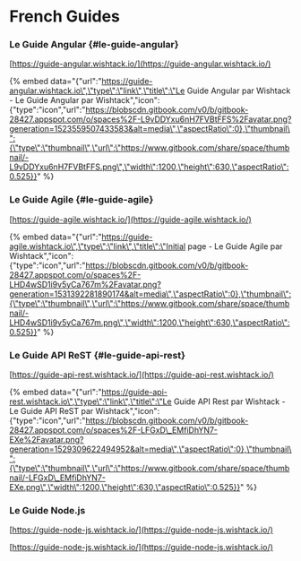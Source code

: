 # French Guides

###  Le Guide Angular {#le-guide-angular}

[https://guide-angular.wishtack.io/](https://guide-angular.wishtack.io/)

{% embed data="{\"url\":\"https://guide-angular.wishtack.io\",\"type\":\"link\",\"title\":\"Le Guide Angular par Wishtack - Le Guide Angular par Wishtack\",\"icon\":{\"type\":\"icon\",\"url\":\"https://blobscdn.gitbook.com/v0/b/gitbook-28427.appspot.com/o/spaces%2F-L9vDDYxu6nH7FVBtFFS%2Favatar.png?generation=1523559507433583&alt=media\",\"aspectRatio\":0},\"thumbnail\":{\"type\":\"thumbnail\",\"url\":\"https://www.gitbook.com/share/space/thumbnail/-L9vDDYxu6nH7FVBtFFS.png\",\"width\":1200,\"height\":630,\"aspectRatio\":0.525}}" %}

###  Le Guide Agile {#le-guide-agile}

[https://guide-agile.wishtack.io/](https://guide-agile.wishtack.io/)

{% embed data="{\"url\":\"https://guide-agile.wishtack.io\",\"type\":\"link\",\"title\":\"Initial page - Le Guide Agile par Wishtack\",\"icon\":{\"type\":\"icon\",\"url\":\"https://blobscdn.gitbook.com/v0/b/gitbook-28427.appspot.com/o/spaces%2F-LHD4wSD1i9v5yCa767m%2Favatar.png?generation=1531392281890174&alt=media\",\"aspectRatio\":0},\"thumbnail\":{\"type\":\"thumbnail\",\"url\":\"https://www.gitbook.com/share/space/thumbnail/-LHD4wSD1i9v5yCa767m.png\",\"width\":1200,\"height\":630,\"aspectRatio\":0.525}}" %}

### Le Guide API ReST {#le-guide-api-rest}

[https://guide-api-rest.wishtack.io/](https://guide-api-rest.wishtack.io/)

{% embed data="{\"url\":\"https://guide-api-rest.wishtack.io\",\"type\":\"link\",\"title\":\"Le Guide API Rest par Wishtack - Le Guide API ReST par Wishtack\",\"icon\":{\"type\":\"icon\",\"url\":\"https://blobscdn.gitbook.com/v0/b/gitbook-28427.appspot.com/o/spaces%2F-LFGxD\_EMfiDhYN7-EXe%2Favatar.png?generation=1529309622494952&alt=media\",\"aspectRatio\":0},\"thumbnail\":{\"type\":\"thumbnail\",\"url\":\"https://www.gitbook.com/share/space/thumbnail/-LFGxD\_EMfiDhYN7-EXe.png\",\"width\":1200,\"height\":630,\"aspectRatio\":0.525}}" %}

### Le Guide Node.js

[https://guide-node-js.wishtack.io/](https://guide-node-js.wishtack.io/)

[https://guide-node-js.wishtack.io/](https://guide-node-js.wishtack.io/)

  


